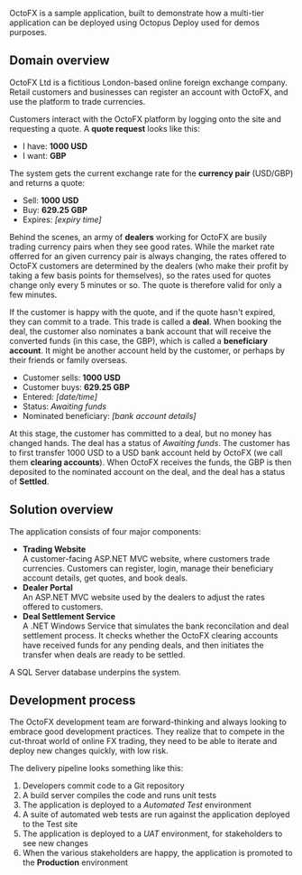 OctoFX is a sample application, built to demonstrate how a multi-tier application can be deployed using Octopus Deploy used for demos purposes.



## Domain overview

OctoFX Ltd is a fictitious London-based online foreign exchange company. Retail customers and businesses can register an account with OctoFX, and use the platform to trade currencies. 

Customers interact with the OctoFX platform by logging onto the site and requesting a quote. A **quote request** looks like this:

 * I have: **1000 USD**
 * I want: **GBP**

The system gets the current exchange rate for the **currency pair** (USD/GBP) and returns a quote:

 * Sell: **1000 USD**
 * Buy: **629.25 GBP**
 * Expires: *[expiry time]*

Behind the scenes, an army of **dealers** working for OctoFX are busily trading currency pairs when they see good rates. While the market rate offerred for an given currency pair is always changing, the rates offered to OctoFX customers are determined by the dealers (who make their profit by taking a few basis points for themselves), so the rates used for quotes change only every 5 minutes or so. The quote is therefore valid for only a few minutes. 

If the customer is happy with the quote, and if the quote hasn't expired, they can commit to a trade. This trade is called a **deal**. When booking the deal, the customer also nominates a bank account that will receive the converted funds (in this case, the GBP), which is called a **beneficiary account**. It might be another account held by the customer, or perhaps by their friends or family overseas. 

 * Customer sells: **1000 USD**
 * Customer buys: **629.25 GBP**
 * Entered: *[date/time]*
 * Status: *Awaiting funds*
 * Nominated beneficiary: *[bank account details]*

At this stage, the customer has committed to a deal, but no money has changed hands. The deal has a status of *Awaiting funds*. The customer has to first transfer 1000 USD to a USD bank account held by OctoFX (we call them **clearing accounts**). When OctoFX receives the funds, the GBP is then deposited to the nominated account on the deal, and the deal has a status of **Settled**. 

## Solution overview

The application consists of four major components:

 - **Trading Website**  
   A customer-facing ASP.NET MVC website, where customers trade currencies. Customers can register, login, manage their beneficiary account details, get quotes, and book deals. 
 - **Dealer Portal**  
   An ASP.NET MVC website used by the dealers to adjust the rates offered to customers. 
 - **Deal Settlement Service**  
   A .NET Windows Service that simulates the bank reconcilation and deal settlement process. It checks whether the OctoFX clearing accounts have received funds for any pending deals, and then initiates the transfer when deals are ready to be settled.

A SQL Server database underpins the system. 

## Development process

The OctoFX development team are forward-thinking and always looking to embrace good development practices. They realize that to compete in the cut-throat world of online FX trading, they need to be able to iterate and deploy new changes quickly, with low risk. 

The delivery pipeline looks something like this:

 1. Developers commit code to a Git repository
 2. A build server compiles the code and runs unit tests
 3. The application is deployed to a *Automated Test* environment
 4. A suite of automated web tests are run against the application deployed to the Test site
 5. The application is deployed to a *UAT* environment, for stakeholders to see new changes
 6. When the various stakeholders are happy, the application is promoted to the **Production** environment

